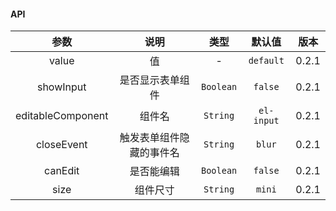 #### API

|       参数        |           说明           |   类型    |   默认值   | 版本  |
| :---------------: | :----------------------: | :-------: | :--------: | :---: |
|       value       |            值            |     -     | `default`  | 0.2.1 |
|     showInput     |     是否显示表单组件     | `Boolean` |  `false`   | 0.2.1 |
| editableComponent |          组件名          | `String`  | `el-input` | 0.2.1 |
|    closeEvent     | 触发表单组件隐藏的事件名 | `String`  |   `blur`   | 0.2.1 |
|      canEdit      |        是否能编辑        | `Boolean` |  `false`   | 0.2.1 |
|       size        |         组件尺寸         | `String`  |   `mini`   | 0.2.1 |
